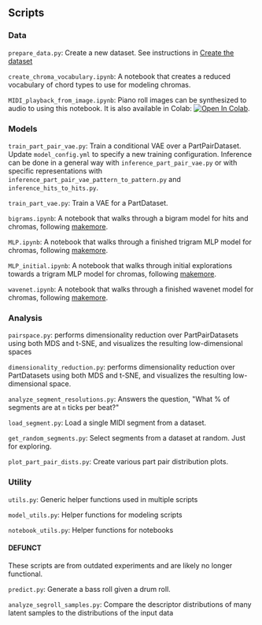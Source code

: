 ## Scripts

### Data

`prepare_data.py`: Create a new dataset. See instructions in [Create the dataset](../README.md#create-the-dataset)

`create_chroma_vocabulary.ipynb`: A notebook that creates a reduced vocabulary of chord types to use for modeling chromas.

`MIDI_playback_from_image.ipynb`: Piano roll images can be synthesized to audio to using this notebook. It is also available in Colab: [![Open In Colab](https://colab.research.google.com/assets/colab-badge.svg)](https://colab.research.google.com/drive/1okATUg3TI1CsyKi1OUsQTt8FB28XfIm1?usp=sharing).

### Models

`train_part_pair_vae.py`: Train a conditional VAE over a PartPairDataset. Update `model_config.yml` to specify a new training configuration. Inference can be done in a general way with `inference_part_pair_vae.py` or with specific representations with `inference_part_pair_vae_pattern_to_pattern.py` and `inference_hits_to_hits.py`.

`train_part_vae.py`: Train a VAE for a PartDataset.

`bigrams.ipynb`: A notebook that walks through a bigram model for hits and chromas, following [makemore](https://github.com/karpathy/makemore).

`MLP.ipynb`: A notebook that walks through a finished trigram MLP model for chromas, following [makemore](https://github.com/karpathy/makemore).

`MLP_initial.ipynb`: A notebook that walks through initial explorations towards a trigram MLP model for chromas, following [makemore](https://github.com/karpathy/makemore).

`wavenet.ipynb`: A notebook that walks through a finished wavenet model for chromas, following [makemore](https://github.com/karpathy/makemore).

### Analysis

`pairspace.py`: performs dimensionality reduction over PartPairDatasets using both MDS and t-SNE, and visualizes the resulting low-dimensional spaces

`dimensionality_reduction.py`: performs dimensionality reduction over PartDatasets using both MDS and t-SNE, and visualizes the resulting low-dimensional space.

`analyze_segment_resolutions.py`: Answers the question, "What % of segments are at `n` ticks per beat?"

`load_segment.py`: Load a single MIDI segment from a dataset.

`get_random_segments.py`: Select segments from a dataset at random. Just for exploring.

`plot_part_pair_dists.py`: Create various part pair distribution plots.

### Utility

`utils.py`: Generic helper functions used in multiple scripts

`model_utils.py`: Helper functions for modeling scripts

`notebook_utils.py`: Helper functions for notebooks

#### DEFUNCT

These scripts are from outdated experiments and are likely no longer functional.

`predict.py`: Generate a bass roll given a drum roll.

`analyze_segroll_samples.py`: Compare the descriptor distributions of many latent samples to the distributions of the input data
